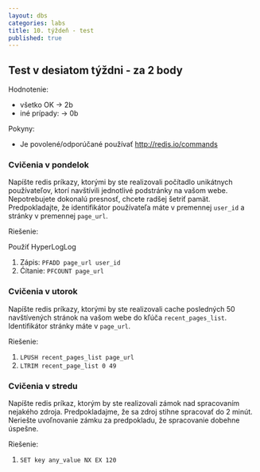 ```yaml
---
layout: dbs
categories: labs
title: 10. týždeň - test
published: true
---
```


## Test v desiatom týždni - za 2 body

Hodnotenie:

* všetko OK &rarr; 2b
* iné prípady: &rarr; 0b

Pokyny:

* Je povolené/odporúčané používať http://redis.io/commands

### Cvičenia v pondelok
Napíšte redis príkazy, ktorými by ste realizovali počítadlo unikátnych používateľov, ktorí navštívili jednotlivé podstránky na vašom webe. Nepotrebujete dokonalú presnosť, chcete radšej šetriť pamät.
Predpokladajte, že identifikátor používateľa máte v premennej `user_id` a stránky v premennej `page_url`.

Riešenie: 

Použiť HyperLogLog

1. Zápis: `PFADD page_url user_id`
2. Ćítanie: `PFCOUNT page_url`

### Cvičenia v utorok
Napíšte redis príkazy, ktorými by ste realizovali cache posledných 50 navštívených stránok na vašom webe do kľúča `recent_pages_list`. Identifikátor stránky máte v `page_url`.

Riešenie:

1. `LPUSH recent_pages_list page_url`
2. `LTRIM recent_page_list 0 49`

### Cvičenia v stredu
Napíšte redis príkaz, ktorým by ste realizovali zámok nad spracovaním nejakého zdroja. Predpokladajme, že sa zdroj stihne spracovať do 2 minút. Neriešte uvoľnovanie zámku za predpokladu, že spracovanie dobehne úspešne.

Riešenie:

1. `SET key any_value NX EX 120`

